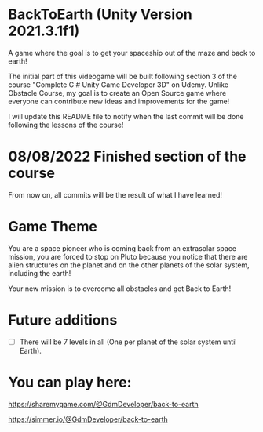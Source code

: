 # BackToEarth (Unity Version 2021.3.1f1)
 A game where the goal is to get your spaceship out of the maze and back to earth!
 
 The initial part of this videogame will be built following section 3 of the course "Complete C # Unity Game Developer 3D" on Udemy.
 Unlike Obstacle Course, my goal is to create an Open Source game where everyone can contribute new ideas and improvements for the game!

 I will update this README file to notify when the last commit will be done following the lessons of the course!
 
 # 08/08/2022 Finished section of the course
 From now on, all commits will be the result of what I have learned!

# Game Theme
You are a space pioneer who is coming back from an extrasolar space mission, you are forced to stop on Pluto because you notice that there are alien structures on the planet and on the other planets of the solar system, including the earth!

Your new mission is to overcome all obstacles and get Back to Earth!

# Future additions
- [ ] There will be 7 levels in all (One per planet of the solar system until Earth).

# You can play here:
https://sharemygame.com/@GdmDeveloper/back-to-earth

https://simmer.io/@GdmDeveloper/back-to-earth
